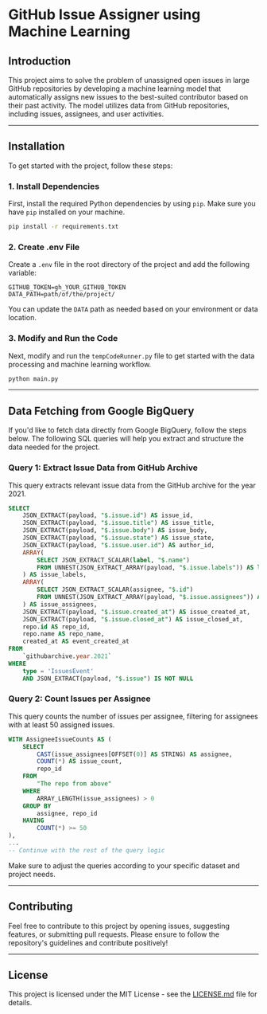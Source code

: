 
# GitHub Issue Assigner using Machine Learning

## Introduction

This project aims to solve the problem of unassigned open issues in large GitHub repositories by developing a machine learning model that automatically assigns new issues to the best-suited contributor based on their past activity. The model utilizes data from GitHub repositories, including issues, assignees, and user activities. 

---

## Installation

To get started with the project, follow these steps:

### 1. Install Dependencies

First, install the required Python dependencies by using `pip`. Make sure you have `pip` installed on your machine.

```bash
pip install -r requirements.txt
```

### 2. Create .env File

Create a `.env` file in the root directory of the project and add the following variable:

```
GITHUB_TOKEN=gh_YOUR_GITHUB_TOKEN
DATA_PATH=path/of/the/project/
```

You can update the `DATA` path as needed based on your environment or data location.

### 3. Modify and Run the Code

Next, modify and run the `tempCodeRunner.py` file to get started with the data processing and machine learning workflow.

```bash
python main.py
```

---

## Data Fetching from Google BigQuery

If you'd like to fetch data directly from Google BigQuery, follow the steps below. The following SQL queries will help you extract and structure the data needed for the project.

### Query 1: Extract Issue Data from GitHub Archive

This query extracts relevant issue data from the GitHub archive for the year 2021.

```sql
SELECT
    JSON_EXTRACT(payload, "$.issue.id") AS issue_id,
    JSON_EXTRACT(payload, "$.issue.title") AS issue_title,
    JSON_EXTRACT(payload, "$.issue.body") AS issue_body,
    JSON_EXTRACT(payload, "$.issue.state") AS issue_state,
    JSON_EXTRACT(payload, "$.issue.user.id") AS author_id,
    ARRAY(
        SELECT JSON_EXTRACT_SCALAR(label, "$.name")
        FROM UNNEST(JSON_EXTRACT_ARRAY(payload, "$.issue.labels")) AS label
    ) AS issue_labels,
    ARRAY(
        SELECT JSON_EXTRACT_SCALAR(assignee, "$.id")
        FROM UNNEST(JSON_EXTRACT_ARRAY(payload, "$.issue.assignees")) AS assignee
    ) AS issue_assignees,
    JSON_EXTRACT(payload, "$.issue.created_at") AS issue_created_at,
    JSON_EXTRACT(payload, "$.issue.closed_at") AS issue_closed_at,
    repo.id AS repo_id,
    repo.name AS repo_name,
    created_at AS event_created_at
FROM
    `githubarchive.year.2021`
WHERE
    type = 'IssuesEvent'
    AND JSON_EXTRACT(payload, "$.issue") IS NOT NULL
```

### Query 2: Count Issues per Assignee

This query counts the number of issues per assignee, filtering for assignees with at least 50 assigned issues.

```sql
WITH AssigneeIssueCounts AS (
    SELECT
        CAST(issue_assignees[OFFSET(0)] AS STRING) AS assignee,
        COUNT(*) AS issue_count,
        repo_id
    FROM
        "The repo from above"
    WHERE
        ARRAY_LENGTH(issue_assignees) > 0
    GROUP BY
        assignee, repo_id
    HAVING
        COUNT(*) >= 50
),
...
-- Continue with the rest of the query logic
```

Make sure to adjust the queries according to your specific dataset and project needs.

---

## Contributing

Feel free to contribute to this project by opening issues, suggesting features, or submitting pull requests. Please ensure to follow the repository's guidelines and contribute positively!

---

## License

This project is licensed under the MIT License - see the [LICENSE.md](LICENSE.md) file for details.
